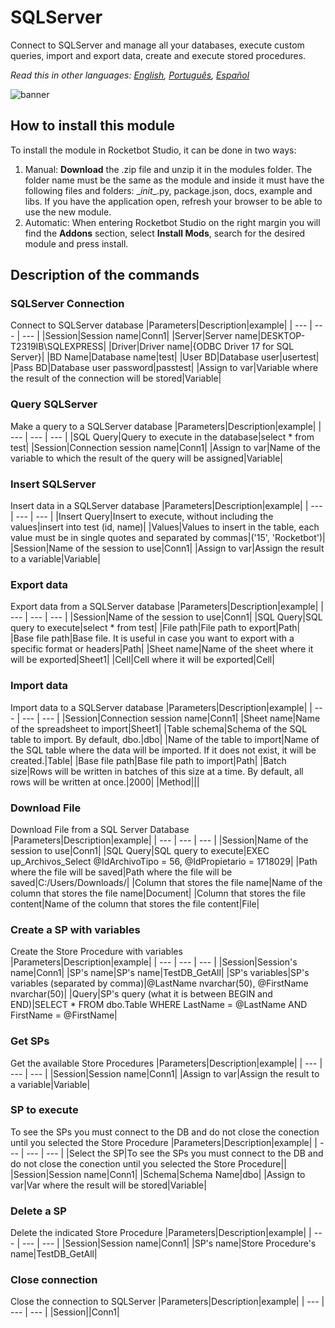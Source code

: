 



# SQLServer
  
Connect to SQLServer and manage all your databases, execute custom queries, import and export data, create and execute stored procedures.  

*Read this in other languages: [English](Manual_SQLServer_.md), [Português](Manual_SQLServer_.pr.md), [Español](Manual_SQLServer_.es.md)*
  
![banner](imgs/Banner_SQLServer_.jpg)
## How to install this module
  
To install the module in Rocketbot Studio, it can be done in two ways:
1. Manual: __Download__ the .zip file and unzip it in the modules folder. The folder name must be the same as the module and inside it must have the following files and folders: \__init__.py, package.json, docs, example and libs. If you have the application open, refresh your browser to be able to use the new module.
2. Automatic: When entering Rocketbot Studio on the right margin you will find the **Addons** section, select **Install Mods**, search for the desired module and press install.  


## Description of the commands

### SQLServer Connection
  
Connect to SQLServer database
|Parameters|Description|example|
| --- | --- | --- |
|Session|Session name|Conn1|
|Server|Server name|DESKTOP-T2319IB\SQLEXPRESS|
|Driver|Driver name|{ODBC Driver 17 for SQL Server}|
|BD Name|Database name|test|
|User BD|Database user|usertest|
|Pass BD|Database user password|passtest|
|Assign to var|Variable where the result of the connection will be stored|Variable|

### Query SQLServer
  
Make a query to a SQLServer database
|Parameters|Description|example|
| --- | --- | --- |
|SQL Query|Query to execute in the database|select * from test|
|Session|Connection session name|Conn1|
|Assign to var|Name of the variable to which the result of the query will be assigned|Variable|

### Insert SQLServer
  
Insert data in a SQLServer database
|Parameters|Description|example|
| --- | --- | --- |
|Insert Query|Insert to execute, without including the values|insert into test (id, name)|
|Values|Values to insert in the table, each value must be in single quotes and separated by commas|('15', 'Rocketbot')|
|Session|Name of the session to use|Conn1|
|Assign to var|Assign the result to a variable|Variable|

### Export data
  
Export data from a SQLServer database
|Parameters|Description|example|
| --- | --- | --- |
|Session|Name of the session to use|Conn1|
|SQL Query|SQL query to execute|select * from test|
|File path|File path to export|Path|
|Base file path|Base file. It is useful in case you want to export with a specific format or headers|Path|
|Sheet name|Name of the sheet where it will be exported|Sheet1|
|Cell|Cell where it will be exported|Cell|

### Import data
  
Import data to a SQLServer database
|Parameters|Description|example|
| --- | --- | --- |
|Session|Connection session name|Conn1|
|Sheet name|Name of the spreadsheet to import|Sheet1|
|Table schema|Schema of the SQL table to import. By default, dbo.|dbo|
|Name of the table to import|Name of the SQL table where the data will be imported. If it does not exist, it will be created.|Table|
|Base file path|Base file path to import|Path|
|Batch size|Rows will be written in batches of this size at a time. By default, all rows will be written at once.|2000|
|Method|||

### Download File
  
Download File from a SQL Server Database
|Parameters|Description|example|
| --- | --- | --- |
|Session|Name of the session to use|Conn1|
|SQL Query|SQL query to execute|EXEC up_Archivos_Select @IdArchivoTipo = 56, @IdPropietario = 1718029|
|Path where the file will be saved|Path where the file will be saved|C:/Users/Downloads/|
|Column that stores the file name|Name of the column that stores the file name|Document|
|Column that stores the file content|Name of the column that stores the file content|File|

### Create a SP with variables
  
Create the Store Procedure with variables
|Parameters|Description|example|
| --- | --- | --- |
|Session|Session's name|Conn1|
|SP's name|SP's name|TestDB_GetAll|
|SP's variables|SP's variables (separated by comma)|@LastName nvarchar(50), @FirstName nvarchar(50)|
|Query|SP's query (what it is between BEGIN and END)|SELECT * FROM dbo.Table WHERE LastName = @LastName AND FirstName = @FirstName|

### Get SPs
  
Get the available Store Procedures
|Parameters|Description|example|
| --- | --- | --- |
|Session|Session name|Conn1|
|Assign to var|Assign the result to a variable|Variable|

### SP to execute
  
To see the SPs you must connect to the DB and do not close the conection until you selected the Store Procedure
|Parameters|Description|example|
| --- | --- | --- |
|Select the SP|To see the SPs you must connect to the DB and do not close the conection until you selected the Store Procedure||
|Session|Session name|Conn1|
|Schema|Schema Name|dbo|
|Assign to var|Var where the result will be stored|Variable|

### Delete a SP
  
Delete the indicated Store Procedure
|Parameters|Description|example|
| --- | --- | --- |
|Session|Session name|Conn1|
|SP's name|Store Procedure's name|TestDB_GetAll|

### Close connection
  
Close the connection to SQLServer
|Parameters|Description|example|
| --- | --- | --- |
|Session||Conn1|
